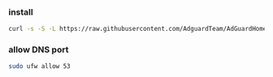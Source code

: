 ### install

```bash
curl -s -S -L https://raw.githubusercontent.com/AdguardTeam/AdGuardHome/master/scripts/install.sh | sh -s -- -v
```

### allow DNS port

```bash
sudo ufw allow 53
```
